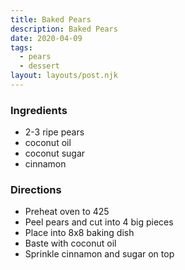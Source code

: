 ```yaml
---
title: Baked Pears
description: Baked Pears
date: 2020-04-09
tags:
  - pears
  - dessert
layout: layouts/post.njk
---
```


### Ingredients

- 2-3 ripe pears
- coconut oil
- coconut sugar
- cinnamon

### Directions

- Preheat oven to 425
- Peel pears and cut into 4 big pieces
- Place into 8x8 baking dish
- Baste with coconut oil
- Sprinkle cinnamon and sugar on top
